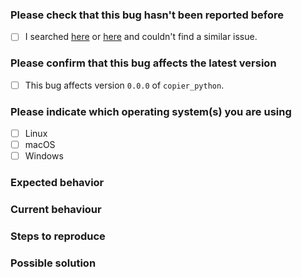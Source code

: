 
### Please check that this bug hasn't been reported before

- [ ] I searched [here](https://github.com/blakeNaccarato/copier-python/issues?q=label%3Abug+sort%3Acomments-desc) or [here](https://github.com/search?q=repo%3AblakeNaccarato/copier-python+label%3Abug&type=issues) and couldn't find a similar issue.

### Please confirm that this bug affects the latest version

- [ ] This bug affects version `0.0.0` of `copier_python`.

### Please indicate which operating system(s) you are using

- [ ] Linux
- [ ] macOS
- [ ] Windows

### Expected behavior

### Current behaviour

### Steps to reproduce

### Possible solution
